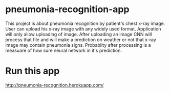 # pneumonia-recognition-app

This project is about pneumonia recognition by patient's chest x-ray image. User can upload his x-ray image with any widely used format. Application will only allow uploading of image. After uploading an image CNN will process that file and will make a prediction on weather or not that x-ray image may contain pneumonia signs. Probabilty after processing is a measuare of how sure neural network in it's prediction.

# Run this app

http://pneumonia-recognition.herokuapp.com/
